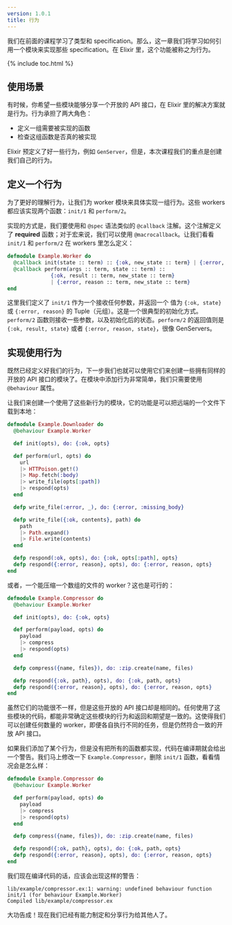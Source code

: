 ```yaml
---
version: 1.0.1
title: 行为
---
```


我们在前面的课程学习了类型和 specification。那么，这一章我们将学习如何引用一个模块来实现那些 specification。在 Elixir 里，这个功能被称之为行为。  

{% include toc.html %}

## 使用场景

有时候，你希望一些模块能够分享一个开放的 API 接口，在 Elixir 里的解决方案就是行为。行为承担了两大角色：  

+ 定义一组需要被实现的函数  
+ 检查这组函数是否真的被实现  

Elixir 预定义了好一些行为，例如 `GenServer`，但是，本次课程我们的重点是创建我们自己的行为。  

## 定义一个行为

为了更好的理解行为，让我们为 worker 模块来具体实现一组行为。这些 workers 都应该实现两个函数：`init/1` 和 `perform/2`。  

实现的方式是，我们要使用和 `@spec` 语法类似的 `@callback` 注解。这个注解定义了 __required__ 函数；对于宏来说，我们可以使用 `@macrocallback`。让我们看看 `init/1` 和 `perform/2` 在 workers 里怎么定义：  

```elixir
defmodule Example.Worker do
  @callback init(state :: term) :: {:ok, new_state :: term} | {:error, reason :: term}
  @callback perform(args :: term, state :: term) ::
              {:ok, result :: term, new_state :: term}
              | {:error, reason :: term, new_state :: term}
end
```

这里我们定义了 `init/1` 作为一个接收任何参数，并返回一个 值为 `{:ok, state}` 或 `{:error, reason}` 的 Tuple（元组）。这是一个很典型的初始化方式。`perform/2` 函数则接收一些参数，以及初始化后的状态。`perform/2` 的返回值则是 `{:ok, result, state}` 或者 `{:error, reason, state}`，很像 GenServers。  

## 实现使用行为

既然已经定义好我们的行为，下一步我们也就可以使用它们来创建一些拥有同样的开放的 API 接口的模块了。在模块中添加行为非常简单，我们只需要使用 `@behaviour` 属性。  

让我们来创建一个使用了这些新行为的模块，它的功能是可以把远端的一个文件下载到本地：  

```elixir
defmodule Example.Downloader do
  @behaviour Example.Worker

  def init(opts), do: {:ok, opts}

  def perform(url, opts) do
    url
    |> HTTPoison.get!()
    |> Map.fetch(:body)
    |> write_file(opts[:path])
    |> respond(opts)
  end

  defp write_file(:error, _), do: {:error, :missing_body}

  defp write_file({:ok, contents}, path) do
    path
    |> Path.expand()
    |> File.write(contents)
  end

  defp respond(:ok, opts), do: {:ok, opts[:path], opts}
  defp respond({:error, reason}, opts), do: {:error, reason, opts}
end
```

或者，一个能压缩一个数组的文件的 worker？这也是可行的：  

```elixir
defmodule Example.Compressor do
  @behaviour Example.Worker

  def init(opts), do: {:ok, opts}

  def perform(payload, opts) do
    payload
    |> compress
    |> respond(opts)
  end

  defp compress({name, files}), do: :zip.create(name, files)

  defp respond({:ok, path}, opts), do: {:ok, path, opts}
  defp respond({:error, reason}, opts), do: {:error, reason, opts}
end
```

虽然它们的功能很不一样，但是这些开放的 API 接口却是相同的。任何使用了这些模块的代码，都能非常确定这些模块的行为和返回和期望是一致的。这使得我们可以创建任何数量的 worker，即便各自执行不同的任务，但是仍然符合一致的开放 API 接口。  

如果我们添加了某个行为，但是没有把所有的函数都实现，代码在编译期就会给出一个警告。我们马上修改一下 `Example.Compressor`，删除 `init/1` 函数，看看情况会是怎么样：  

```elixir
defmodule Example.Compressor do
  @behaviour Example.Worker

  def perform(payload, opts) do
    payload
    |> compress
    |> respond(opts)
  end

  defp compress({name, files}), do: :zip.create(name, files)

  defp respond({:ok, path}, opts), do: {:ok, path, opts}
  defp respond({:error, reason}, opts), do: {:error, reason, opts}
end
```

我们现在编译代码的话，应该会出现这样的警告：  

```shell
lib/example/compressor.ex:1: warning: undefined behaviour function init/1 (for behaviour Example.Worker)
Compiled lib/example/compressor.ex
```

大功告成！现在我们已经有能力制定和分享行为给其他人了。  
